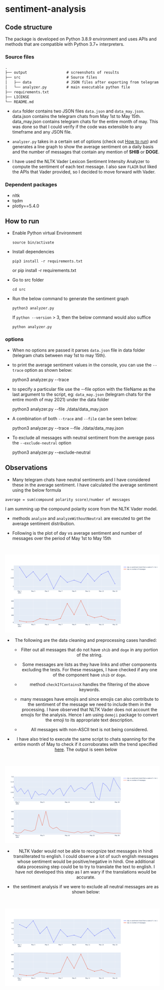 # sentiment-analysis
## Code structure

The package is developed on Python 3.8.9 environment and uses APIs and methods that are compatible with Python 3.7+ interpreters.

### Source files

    .
    ├── output                  # screenshots of results
    ├── src                     # Source files
    │   ├── data                # JSON files after exporting from telegram
    │   └── analyzer.py         # main executable python file
    ├── requirements.txt        
    ├── LICENSE
    └── README.md 

* `data` folder contains two JSON files `data.json` and `data_may.json`. data.json contains the telegram chats from May 1st to May 15th. data_may.json contains telegram chats for the entire month of may. This was done so that I could verify if the code was extensible to any timeframe and any JSON file.

* `analyzer.py` takes in a certain set of options (check out [How to run](#how-to-run)) and generates a line graph to show the average sentiment on a daily basis and the number of messages that contain any mention of **SHIB** or **DOGE**.

* I have used the NLTK Vader Lexicon Sentiment Intensity Analyzer to compute the sentiment of each text message. I also saw `FLAIR` but liked the APIs that Vader provided, so I decided to move forward with Vader.

### Dependent packages

* nltk
* tqdm
* plotly==5.4.0

<a name="how-to-run"></a>
## How to run

- Enable Python virtual Environment

      source bin/activate

- Install dependencies

      pip3 install -r requirements.txt

  or
      pip install -r requirements.txt

- Go to src folder

      cd src

- Run the below command to generate the sentiment graph

      python3 analyzer.py
  If `python --version` > 3, then the below command would also suffice

      python analyzer.py

### options

- When no options are passed it parses `data.json` file in data folder (telegram chats between may 1st to may 15th).
- to print the average sentiment values in the console, you can use the `--trace` option as shown below:

    python3 analyzer.py --trace

- to specify a particular file use the --file option with the fileName as the last argument to the script, eg: `data_may.json` (telegram chats for the entire month of may 2021) under the data folder

    python3 analyzer.py --file ./data/data_may.json

- A combination of both `--trace` and `--file` can be seen below:

    python3 analyzer.py --trace --file ./data/data_may.json

- To exclude all messages with neutral sentiment from the average pass the `--exclude-neutral` option

    python3 analyzer.py --exclude-neutral
## Observations

- Many telegram chats have neutral sentiments and I have considered these in the average sentiment. I have calculated the average sentiment using the below formula

```
average = sum(compound polarity score)/number of messages
```
I am summing up the compound polarity score from the NLTK Vader model.

- methods `analyze` and `analyzeWithoutNeutral` are executed to get the average sentiment distribution.

* Following is the plot of day vs average sentiment and number of messages over the period of May 1st to May 15th

<br /><center><img src="./output/output.png"><br />


* The following are the data cleaning and preprocessing cases handled:
  * Filter out all messages that do not have `shib` and `doge` in any portion of the string.
  
  * Some messages are lists as they have links and other components excluding the tests. For these messages, I have checked if any one of the component have `shib` or `doge`.
  
  * method `checkIfContainsX` handles the filtering of the above keywords.
  
  * many messages have emojis and since emojis can also contribute to the sentiment of the message we need to include them in the processing. I have observed that NLTK Vader does not account the emojis for the analysis. Hence I am using `demoji` package to convert the emoji to its appropriate text description.
  
  * All messages with non-ASCII text is not being considered.

* I have also tried to execute the same script to chats spanning for the entire month of May to check if it corroborates with the trend specified [here](https://en.ethereumworldnews.com/shiba-inus-shib-social-sentiment-drops-to-bearish-territory/). The output is seen below

<br /><center><img src="./output/output_whole_month.png"><br />

* NLTK Vader would not be able to recognize text messages in hindi transliterated to english. I could observe a lot of such english messages whose sentiment would be positive/negative in hindi. One additional data processing step could be to try to translate the text to english. I have not developed this step as I am wary if the translations would be accurate.

* the sentiment analysis if we were to exclude all neutral messages are as shown below:

<br /><center><img src="./output/output_without_neutral.png"><br />